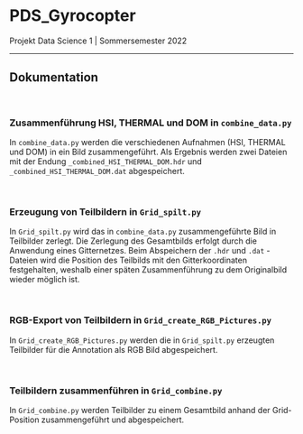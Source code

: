 # PDS_Gyrocopter

Projekt Data Science 1 | Sommersemester 2022

------

## Dokumentation

<br>

### Zusammenführung HSI, THERMAL und DOM in `combine_data.py`

In `combine_data.py` werden die verschiedenen Aufnahmen (HSI, THERMAL und DOM) in ein Bild zusammengeführt. 
Als Ergebnis werden zwei Dateien mit der Endung `_combined_HSI_THERMAL_DOM.hdr` und  `_combined_HSI_THERMAL_DOM.dat`
abgespeichert.

<br>

### Erzeugung von Teilbildern in `Grid_spilt.py`
In `Grid_spilt.py` wird das in `combine_data.py` zusammengeführte Bild in Teilbilder zerlegt. 
Die Zerlegung des Gesamtbilds erfolgt durch die Anwendung eines Gitternetzes. 
Beim Abspeichern der `.hdr` und `.dat` - Dateien wird die Position des Teilbilds mit den Gitterkoordinaten festgehalten,
weshalb einer späten Zusammenführung zu dem Originalbild wieder möglich ist.

<br>

### RGB-Export von Teilbildern in `Grid_create_RGB_Pictures.py`
In `Grid_create_RGB_Pictures.py` werden die in `Grid_spilt.py` erzeugten Teilbilder für die Annotation als
RGB Bild abgespeichert.

<br>

### Teilbildern zusammenführen in `Grid_combine.py`
In `Grid_combine.py` werden Teilbilder zu einem Gesamtbild anhand der Grid-Position zusammengeführt und abgespeichert.



